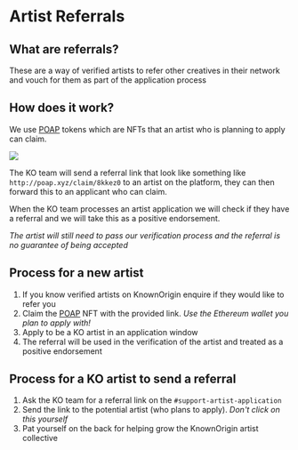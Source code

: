 # Artist Referrals

## What are referrals?

These are a way of verified artists to refer other creatives in their network and vouch for them as part of the application process

## How does it work?

We use [POAP](https://www.poap.xyz/) tokens which are NFTs that an artist who is planning to apply can claim.

<img src="https://storage.googleapis.com/poapmedia/knownorigin-february-artist-referral-badge-2021-logo-1613555043783.png" style="max-height: 250px"/>

The KO team will send a referral link that look like something like `http://poap.xyz/claim/8kkez0` to an artist on the platform, they can then forward this to an applicant who can claim.

When the KO team processes an artist application we will check if they have a referral and we will take this as a positive endorsement.

*The artist will still need to pass our verification process and the referral is no guarantee of being accepted* 

## Process for a new artist

1. If you know verified artists on KnownOrigin enquire if they would like to refer you
2. Claim the [POAP](https://www.poap.xyz/) NFT with the provided link. *Use the Ethereum wallet you plan to apply with!*
3. Apply to be a KO artist in an application window
4. The referral will be used in the verification of the artist and treated as a positive endorsement


## Process for a KO artist to send a referral

1. Ask the KO team for a referral link on the `#support-artist-application`
2. Send the link to the potential artist (who plans to apply). *Don't click on this yourself*
3. Pat yourself on the back for helping grow the KnownOrigin artist collective




